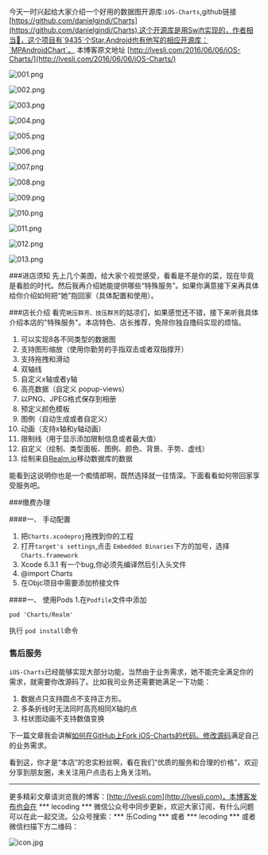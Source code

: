 今天一时兴起给大家介绍一个好用的数据图开源库:`iOS-Charts`,github链接[https://github.com/danielgindi/Charts](https://github.com/danielgindi/Charts),这个开源库是用Swift实现的，作者相当🐂，这个项目有`9435`个Star,Android也有他写的相应开源库：`MPAndroidChart`。 本博客原文地址
[http://lvesli.com/2016/06/06/iOS-Charts/](http://lvesli.com/2016/06/06/iOS-Charts/)


![001.png](http://upload-images.jianshu.io/upload_images/1159872-e7609b44739a90e3.png?imageMogr2/auto-orient/strip%7CimageView2/2/w/1240)

![002.png](http://upload-images.jianshu.io/upload_images/1159872-35a5efb7e919db8e.png?imageMogr2/auto-orient/strip%7CimageView2/2/w/1240)

![003.png](http://upload-images.jianshu.io/upload_images/1159872-5bdf41e7f35703e7.png?imageMogr2/auto-orient/strip%7CimageView2/2/w/1240)

![004.png](http://upload-images.jianshu.io/upload_images/1159872-685adf8ce64dd31e.png?imageMogr2/auto-orient/strip%7CimageView2/2/w/1240)

![005.png](http://upload-images.jianshu.io/upload_images/1159872-aa52914901ba3bbb.png?imageMogr2/auto-orient/strip%7CimageView2/2/w/1240)

![006.png](http://upload-images.jianshu.io/upload_images/1159872-f6a4cf9e921beb28.png?imageMogr2/auto-orient/strip%7CimageView2/2/w/1240)

![007.png](http://upload-images.jianshu.io/upload_images/1159872-244598405382c7e8.png?imageMogr2/auto-orient/strip%7CimageView2/2/w/1240)

![008.png](http://upload-images.jianshu.io/upload_images/1159872-01aa4c4a52d96401.png?imageMogr2/auto-orient/strip%7CimageView2/2/w/1240)

![009.png](http://upload-images.jianshu.io/upload_images/1159872-a8da39795a2f0099.png?imageMogr2/auto-orient/strip%7CimageView2/2/w/1240)

![010.png](http://upload-images.jianshu.io/upload_images/1159872-8306480c20c471cc.png?imageMogr2/auto-orient/strip%7CimageView2/2/w/1240)

![011.png](http://upload-images.jianshu.io/upload_images/1159872-2920ef7b8ec435ff.png?imageMogr2/auto-orient/strip%7CimageView2/2/w/1240)

![012.png](http://upload-images.jianshu.io/upload_images/1159872-34c8403ccf396c8f.png?imageMogr2/auto-orient/strip%7CimageView2/2/w/1240)

![013.png](http://upload-images.jianshu.io/upload_images/1159872-d7e6cd3a27e277db.png?imageMogr2/auto-orient/strip%7CimageView2/2/w/1240)

###进店须知
先上几个美图，给大家个视觉感受，看看是不是你的菜，现在毕竟是看脸的时代。然后我再介绍她能提供哪些“特殊服务”。如果你满意接下来再具体给你介绍如何把“她”抱回家（具体配置和使用）。





###店长介绍
看完`艳压群芳、技压群芳`的姑凉们，如果感觉还不错，接下来听我具体介绍本店的"特殊服务"。本店特色、店长推荐，免除你独自撸码实现的烦恼。

1. 可以实现8各不同类型的数据图
2. 支持图形缩放（使用你勤劳的手指双击或者双指撑开）
3. 支持拖拽和滑动
4. 双轴线
5. 自定义x轴或者y轴
6. 高亮数据（自定义 popup-views）
7. 以PNG、JPEG格式保存到相册
8. 预定义颜色模板
9. 图例（自动生成或者自定义）
10. 动画（支持x轴和y轴动画）
11. 限制线（用于显示添加限制信息或者最大值）
12. 自定义（绘制、类型面板、图例、颜色、背景、手势、虚线）
13. 绘制来自[Realm.io](https://realm.io/)移动数据库的数据


能看到这说明你也是一个痴情郎啊，既然选择就一往情深。下面看看如何带回家享受服务吧。

###缴费办理

####一、 手动配置

1. 把`Charts.xcodeproj`拖拽到你的工程
2. 打开`target's settings`,点击 `Embedded Binaries`下方的加号，选择`Charts.framework`
3. Xcode 6.3.1 有一个bug,你必须先编译然后引入头文件
4. @import Charts
5. 在Objc项目中需要添加桥接文件

####一、 使用Pods
1.在`Podfile`文件中添加

```
pod 'Charts/Realm'
```

执行 `pod install`命令


### 售后服务
`iOS-Charts`已经能够实现大部分功能，当然由于业务需求，她不能完全满足你的需求，就需要你改源码了。比如我司业务还需要她满足一下功能：

1. 数据点只支持圆点不支持正方形。
2. 多条折线时无法同时高亮相同X轴的点
3. 柱状图动画不支持数值变换

下一篇文章我会讲解[如何在GitHub上Fork iOS-Charts的代码、修改源码](http://lvesli.com/2016/07/25/Fork-in-Github-and-change/)满足自己的业务需求。

看到这，你才是“本店”的忠实粉丝啊，看在我们“优质的服务和合理的价格”，欢迎分享到朋友圈，未关注用户点击右上角关注哟。

--- 
更多精彩文章请浏览我的博客：[http://lvesli.com](http://lvesli.com)，本博客发布也会在 *** lecoding *** 微信公众号中同步更新，欢迎大家订阅，有什么问题可以在此一起交流。公众号搜索：*** 乐Coding *** 或者 *** lecoding *** 或者微信扫描下方二维码：


![icon.jpg](http://upload-images.jianshu.io/upload_images/1159872-926fac546865fcd5.jpg?imageMogr2/auto-orient/strip%7CimageView2/2/w/1240)
